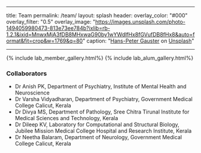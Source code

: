 ---
title: Team
permalink: /team/
layout: splash
header:
  overlay_color: "#000"
  overlay_filter: "0.5"
  overlay_image: "https://images.unsplash.com/photo-1494059980473-813e73ee784b?ixlib=rb-1.2.1&ixid=MnwxMjA3fDB8MHxwaG90by1wYWdlfHx8fGVufDB8fHx8&auto=format&fit=crop&w=1769&q=80"
  caption: "[Hans-Peter Gauster](https://unsplash.com/@sloppyperfectionist) on [Unsplash](https://unsplash.com)"
 
 ---

{% include lab_member_gallery.html%}
{% include lab_alum_gallery.html%}

### Collaborators
* Dr Anish PK, Department of Psychiatry, Institute of Mental Health and Neuroscience
* Dr Varsha Vidyadharan, Department of Psychiatry, Government Medical College Calicut, Kerala
* Dr Divya MS, Department of Pathology, Sree Chitra Tirunal Institute for Medical Sciences and Technology, Kerala
* Dr Dileep KV, Laboratory for Computational and Structural Biology, Jubilee Mission Medical College Hospital and Research Institute, Kerala
* Dr Neetha Balaram, Department of Neurology, Government Medical College Calicut, Kerala
